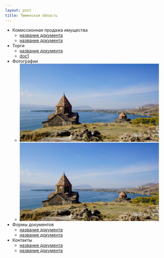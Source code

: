 ```yaml
---
layout: post
title: Тюменская область
---
```

* Комиссионная продажа имущества
  - [название документа](https://drive.google.com/file/d/1i5RIc0dq_zOBOI8mkEwA2pfvEXvuSUac/view?usp=sharing)
  - [название документа](https://drive.google.com/file/d/1i5RIc0dq_zOBOI8mkEwA2pfvEXvuSUac/view?usp=sharing)
* Торги
  - [название документа](https://drive.google.com/file/d/1i5RIc0dq_zOBOI8mkEwA2pfvEXvuSUac/view?usp=sharing)
  - [doc1](/assets/img/uploads/doc1.docx)
* Фотографии
  - ![фото](/assets/img/uploads/main.jpg)
  - ![фото](/assets/img/uploads/main.jpg)
* Формы документов
  - [название документа](https://drive.google.com/file/d/1i5RIc0dq_zOBOI8mkEwA2pfvEXvuSUac/view?usp=sharing)
  - [название документа](https://drive.google.com/file/d/1i5RIc0dq_zOBOI8mkEwA2pfvEXvuSUac/view?usp=sharing)
* Контакты
  - [название документа](https://drive.google.com/file/d/1i5RIc0dq_zOBOI8mkEwA2pfvEXvuSUac/view?usp=sharing)
  - [название документа](https://drive.google.com/file/d/1i5RIc0dq_zOBOI8mkEwA2pfvEXvuSUac/view?usp=sharing)
